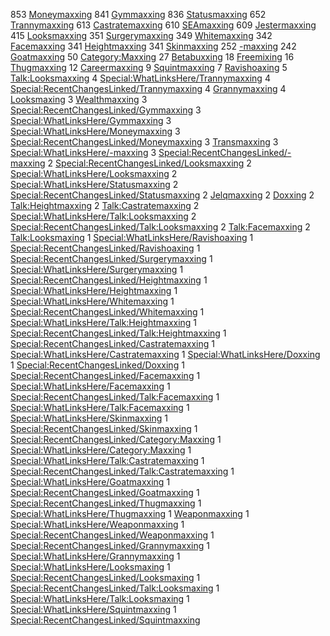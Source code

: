 853		[Moneymaxxing](https://incel.wiki/w/Moneymaxxing)
841		[Gymmaxxing](https://incel.wiki/w/Gymmaxxing)
836		[Statusmaxxing](https://incel.wiki/w/Statusmaxxing)
652		[Trannymaxxing](https://incel.wiki/w/Trannymaxxing)
613		[Castratemaxxing](https://incel.wiki/w/Castratemaxxing)
610		[SEAmaxxing](https://incel.wiki/w/SEAmaxxing)
609		[Jestermaxxing](https://incel.wiki/w/Jestermaxxing)
415		[Looksmaxxing](https://incel.wiki/w/Looksmaxxing)
351		[Surgerymaxxing](https://incel.wiki/w/Surgerymaxxing)
349		[Whitemaxxing](https://incel.wiki/w/Whitemaxxing)
342		[Facemaxxing](https://incel.wiki/w/Facemaxxing)
341		[Heightmaxxing](https://incel.wiki/w/Heightmaxxing)
341		[Skinmaxxing](https://incel.wiki/w/Skinmaxxing)
252		[-maxxing](https://incel.wiki/w/-maxxing)
242		[Goatmaxxing](https://incel.wiki/w/Goatmaxxing)
50		[Category:Maxxing](https://incel.wiki/w/Category:Maxxing)
27		[Betabuxxing](https://incel.wiki/w/Betabuxxing)
18		[Freemixing](https://incel.wiki/w/Freemixing)
16		[Thugmaxxing](https://incel.wiki/w/Thugmaxxing)
12		[Careermaxxing](https://incel.wiki/w/Careermaxxing)
9		[Squintmaxxing](https://incel.wiki/w/Squintmaxxing)
7		[Ravishoaxing](https://incel.wiki/w/Ravishoaxing)
5		[Talk:Looksmaxxing](https://incel.wiki/w/Talk:Looksmaxxing)
4		[Special:WhatLinksHere/Trannymaxxing](https://incel.wiki/w/Special:WhatLinksHere/Trannymaxxing)
4		[Special:RecentChangesLinked/Trannymaxxing](https://incel.wiki/w/Special:RecentChangesLinked/Trannymaxxing)
4		[Grannymaxxing](https://incel.wiki/w/Grannymaxxing)
4		[Looksmaxing](https://incel.wiki/w/Looksmaxing)
3		[Wealthmaxxing](https://incel.wiki/w/Wealthmaxxing)
3		[Special:RecentChangesLinked/Gymmaxxing](https://incel.wiki/w/Special:RecentChangesLinked/Gymmaxxing)
3		[Special:WhatLinksHere/Gymmaxxing](https://incel.wiki/w/Special:WhatLinksHere/Gymmaxxing)
3		[Special:WhatLinksHere/Moneymaxxing](https://incel.wiki/w/Special:WhatLinksHere/Moneymaxxing)
3		[Special:RecentChangesLinked/Moneymaxxing](https://incel.wiki/w/Special:RecentChangesLinked/Moneymaxxing)
3		[Transmaxxing](https://incel.wiki/w/Transmaxxing)
3		[Special:WhatLinksHere/-maxxing](https://incel.wiki/w/Special:WhatLinksHere/-maxxing)
3		[Special:RecentChangesLinked/-maxxing](https://incel.wiki/w/Special:RecentChangesLinked/-maxxing)
2		[Special:RecentChangesLinked/Looksmaxxing](https://incel.wiki/w/Special:RecentChangesLinked/Looksmaxxing)
2		[Special:WhatLinksHere/Looksmaxxing](https://incel.wiki/w/Special:WhatLinksHere/Looksmaxxing)
2		[Special:WhatLinksHere/Statusmaxxing](https://incel.wiki/w/Special:WhatLinksHere/Statusmaxxing)
2		[Special:RecentChangesLinked/Statusmaxxing](https://incel.wiki/w/Special:RecentChangesLinked/Statusmaxxing)
2		[Jelqmaxxing](https://incel.wiki/w/Jelqmaxxing)
2		[Doxxing](https://incel.wiki/w/Doxxing)
2		[Talk:Heightmaxxing](https://incel.wiki/w/Talk:Heightmaxxing)
2		[Talk:Castratemaxxing](https://incel.wiki/w/Talk:Castratemaxxing)
2		[Special:WhatLinksHere/Talk:Looksmaxxing](https://incel.wiki/w/Special:WhatLinksHere/Talk:Looksmaxxing)
2		[Special:RecentChangesLinked/Talk:Looksmaxxing](https://incel.wiki/w/Special:RecentChangesLinked/Talk:Looksmaxxing)
2		[Talk:Facemaxxing](https://incel.wiki/w/Talk:Facemaxxing)
2		[Talk:Looksmaxing](https://incel.wiki/w/Talk:Looksmaxing)
1		[Special:WhatLinksHere/Ravishoaxing](https://incel.wiki/w/Special:WhatLinksHere/Ravishoaxing)
1		[Special:RecentChangesLinked/Ravishoaxing](https://incel.wiki/w/Special:RecentChangesLinked/Ravishoaxing)
1		[Special:RecentChangesLinked/Surgerymaxxing](https://incel.wiki/w/Special:RecentChangesLinked/Surgerymaxxing)
1		[Special:WhatLinksHere/Surgerymaxxing](https://incel.wiki/w/Special:WhatLinksHere/Surgerymaxxing)
1		[Special:RecentChangesLinked/Heightmaxxing](https://incel.wiki/w/Special:RecentChangesLinked/Heightmaxxing)
1		[Special:WhatLinksHere/Heightmaxxing](https://incel.wiki/w/Special:WhatLinksHere/Heightmaxxing)
1		[Special:WhatLinksHere/Whitemaxxing](https://incel.wiki/w/Special:WhatLinksHere/Whitemaxxing)
1		[Special:RecentChangesLinked/Whitemaxxing](https://incel.wiki/w/Special:RecentChangesLinked/Whitemaxxing)
1		[Special:WhatLinksHere/Talk:Heightmaxxing](https://incel.wiki/w/Special:WhatLinksHere/Talk:Heightmaxxing)
1		[Special:RecentChangesLinked/Talk:Heightmaxxing](https://incel.wiki/w/Special:RecentChangesLinked/Talk:Heightmaxxing)
1		[Special:RecentChangesLinked/Castratemaxxing](https://incel.wiki/w/Special:RecentChangesLinked/Castratemaxxing)
1		[Special:WhatLinksHere/Castratemaxxing](https://incel.wiki/w/Special:WhatLinksHere/Castratemaxxing)
1		[Special:WhatLinksHere/Doxxing](https://incel.wiki/w/Special:WhatLinksHere/Doxxing)
1		[Special:RecentChangesLinked/Doxxing](https://incel.wiki/w/Special:RecentChangesLinked/Doxxing)
1		[Special:RecentChangesLinked/Facemaxxing](https://incel.wiki/w/Special:RecentChangesLinked/Facemaxxing)
1		[Special:WhatLinksHere/Facemaxxing](https://incel.wiki/w/Special:WhatLinksHere/Facemaxxing)
1		[Special:RecentChangesLinked/Talk:Facemaxxing](https://incel.wiki/w/Special:RecentChangesLinked/Talk:Facemaxxing)
1		[Special:WhatLinksHere/Talk:Facemaxxing](https://incel.wiki/w/Special:WhatLinksHere/Talk:Facemaxxing)
1		[Special:WhatLinksHere/Skinmaxxing](https://incel.wiki/w/Special:WhatLinksHere/Skinmaxxing)
1		[Special:RecentChangesLinked/Skinmaxxing](https://incel.wiki/w/Special:RecentChangesLinked/Skinmaxxing)
1		[Special:RecentChangesLinked/Category:Maxxing](https://incel.wiki/w/Special:RecentChangesLinked/Category:Maxxing)
1		[Special:WhatLinksHere/Category:Maxxing](https://incel.wiki/w/Special:WhatLinksHere/Category:Maxxing)
1		[Special:WhatLinksHere/Talk:Castratemaxxing](https://incel.wiki/w/Special:WhatLinksHere/Talk:Castratemaxxing)
1		[Special:RecentChangesLinked/Talk:Castratemaxxing](https://incel.wiki/w/Special:RecentChangesLinked/Talk:Castratemaxxing)
1		[Special:WhatLinksHere/Goatmaxxing](https://incel.wiki/w/Special:WhatLinksHere/Goatmaxxing)
1		[Special:RecentChangesLinked/Goatmaxxing](https://incel.wiki/w/Special:RecentChangesLinked/Goatmaxxing)
1		[Special:RecentChangesLinked/Thugmaxxing](https://incel.wiki/w/Special:RecentChangesLinked/Thugmaxxing)
1		[Special:WhatLinksHere/Thugmaxxing](https://incel.wiki/w/Special:WhatLinksHere/Thugmaxxing)
1		[Weaponmaxxing](https://incel.wiki/w/Weaponmaxxing)
1		[Special:WhatLinksHere/Weaponmaxxing](https://incel.wiki/w/Special:WhatLinksHere/Weaponmaxxing)
1		[Special:RecentChangesLinked/Weaponmaxxing](https://incel.wiki/w/Special:RecentChangesLinked/Weaponmaxxing)
1		[Special:RecentChangesLinked/Grannymaxxing](https://incel.wiki/w/Special:RecentChangesLinked/Grannymaxxing)
1		[Special:WhatLinksHere/Grannymaxxing](https://incel.wiki/w/Special:WhatLinksHere/Grannymaxxing)
1		[Special:WhatLinksHere/Looksmaxing](https://incel.wiki/w/Special:WhatLinksHere/Looksmaxing)
1		[Special:RecentChangesLinked/Looksmaxing](https://incel.wiki/w/Special:RecentChangesLinked/Looksmaxing)
1		[Special:RecentChangesLinked/Talk:Looksmaxing](https://incel.wiki/w/Special:RecentChangesLinked/Talk:Looksmaxing)
1		[Special:WhatLinksHere/Talk:Looksmaxing](https://incel.wiki/w/Special:WhatLinksHere/Talk:Looksmaxing)
1		[Special:WhatLinksHere/Squintmaxxing](https://incel.wiki/w/Special:WhatLinksHere/Squintmaxxing)
1		[Special:RecentChangesLinked/Squintmaxxing](https://incel.wiki/w/Special:RecentChangesLinked/Squintmaxxing)
